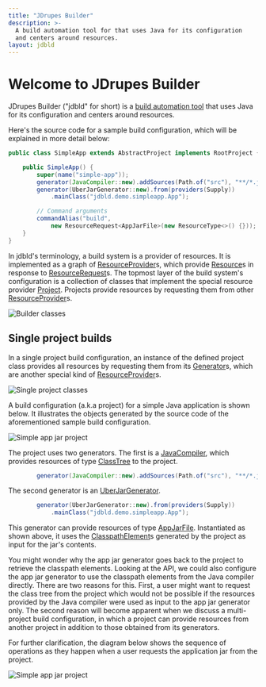 ```yaml
---
title: "JDrupes Builder"
description: >-
  A build automation tool for that uses Java for its configuration 
  and centers around resources.
layout: jdbld
---
```


# Welcome to JDrupes Builder

JDrupes Builder ("jdbld" for short) is a
[build automation tool](https://en.wikipedia.org/wiki/Build_system_(software_development))
that uses Java for its configuration and centers around resources.

Here's the source code for a sample build configuration, which will be explained
in more detail below:

```java
public class SimpleApp extends AbstractProject implements RootProject {

    public SimpleApp() {
        super(name("simple-app"));
        generator(JavaCompiler::new).addSources(Path.of("src"), "**/*.java");
        generator(UberJarGenerator::new).from(providers(Supply))
            .mainClass("jdbld.demo.simpleapp.App");

        // Command arguments
        commandAlias("build",
            new ResourceRequest<AppJarFile>(new ResourceType<>() {}));
    }
}
```

In jdbld's terminology, a build system is a provider of resources.
It is implemented as a graph of
[ResourceProvider](javadoc/org/jdrupes/builder/api/ResourceProvider.html)s,
which provide [Resource](javadoc/org/jdrupes/builder/api/Resource.html)s in
response to
[ResourceRequest](javadoc/org/jdrupes/builder/api/ResourceRequest.html)s. The
topmost layer of the build system's configuration is a collection of
classes that implement the special resource provider
[Project](javadoc/org/jdrupes/builder/api/Project.html). Projects provide
resources by requesting them from other
[ResourceProvider](javadoc/org/jdrupes/builder/api/ResourceProvider.html)s. 

![Builder classes](javadoc/project-provider-classes.svg)

## Single project builds

In a single project build configuration, an instance of the defined
project class provides all resources by requesting them from its 
[Generator](javadoc/org/jdrupes/builder/api/Generator.html)s, which are
another special kind of
[ResourceProvider](javadoc/org/jdrupes/builder/api/ResourceProvider.html)s.

![Single project classes](javadoc/single-project-classes.svg)

A build configuration (a.k.a project) for a simple Java application
is shown below. It illustrates the objects generated by the
source code of the aforementioned sample build configuration.

![Simple app jar project](javadoc/simple-appjar-project.svg)

The project uses two generators. The first is a
[JavaCompiler](javadoc/org/jdrupes/builder/java/JavaCompiler.html), which
provides resources of type
[ClassTree](javadoc/org/jdrupes/builder/java/ClassTree.html) to the project.

```java
        generator(JavaCompiler::new).addSources(Path.of("src"), "**/*.java");
```

The second generator is an
[UberJarGenerator](javadoc/org/jdrupes/builder/java/UberJarGenerator.html).

```java
        generator(UberJarGenerator::new).from(providers(Supply))
            .mainClass("jdbld.demo.simpleapp.App");
```

This generator can provide resources of type
[AppJarFile](javadoc/org/jdrupes/builder/java/AppJarFile.html). Instantiated
as shown above, it uses the
[ClasspathElement](javadoc/org/jdrupes/builder/java/ClasspathElement.html)s
generated by the project as input for the jar's contents.

You might wonder why the app jar generator goes back to the project
to retrieve the classpath elements. Looking at the API, we could also 
configure the app jar generator to use the classpath elements from the
Java compiler directly. There are two reasons for this. First, a user 
might want to request the class tree from the project which would not
be possible if the resources provided by the Java compiler were used
as input to the app jar generator only. The second reason will become
apparent when we discuss a multi-project build configuration, in which
a project can provide resources from another project in addition to
those obtained from its generators.

For further clarification, the diagram below shows the sequence of operations
as they happen when a user requests the application jar from the project.  

![Simple app jar project](javadoc/build-appjar-project.svg)

